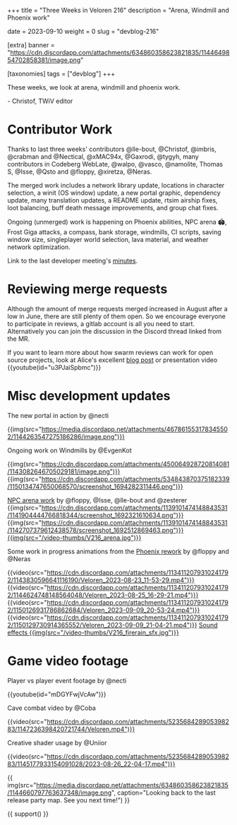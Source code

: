+++
title = "Three Weeks in Veloren 216"
description = "Arena, Windmill and Phoenix work"

date = 2023-09-10
weight = 0
slug = "devblog-216"

[extra]
banner = "https://cdn.discordapp.com/attachments/634860358623821835/1144649854702858381/image.png"

[taxonomies]
tags = ["devblog"]
+++

These weeks, we look at arena, windmill and phoenix work.

\- Christof, TWiV editor

# Contributor Work

Thanks to last three weeks' contributors @lle-bout, @Christof, @imbris, @crabman and @Nectical, @xMAC94x, @Gaxrodi, @tygyh, many contributors in Codeberg WebLate, @walpo, @vasco, @namolite, Thomas S, @Isse, @Qsto and @floppy, @xiretza, @Neras.

The merged work includes a network library update, locations in character selection, a winit (OS window) update, a new portal graphic, dependency update, many translation updates, a README update, rtsim airship fixes, loot balancing, buff death message improvements, and group chat fixes.

Ongoing (unmerged) work is happening on Phoenix abilities, NPC arena 🏟️, Frost Giga attacks, a compass, bank storage, windmills, CI scripts, saving window size, singleplayer world selection, lava material, and weather network optimization.

Link to the last developer meeting's [minutes](https://hackmd.io/@veloren/H1quJ3KR3).

# Reviewing merge requests

Although the amount of merge requests merged increased in August 
after a low in June, there are still plenty of them open. 
So we encourage everyone to participate in reviews, a gitlab account is all
you need to start. Alternatively you can join the discussion in the 
Discord thread linked from the MR. 

If you want to learn more about how swarm reviews can work 
for open source projects, look at Alice's excellent 
[blog post](https://www.leafwing-studios.com/blog/triage-by-controversy/) 
or presentation video {{youtube(id="u3PJaiSpbmc")}}

# Misc development updates 

The new portal in action by @necti

{{img(src="https://media.discordapp.net/attachments/467861553178345502/1144263547275186286/image.png")}}

Ongoing work on Windmills by @EvgenKot

{{img(src="https://cdn.discordapp.com/attachments/450064928720814081/1143082646705029181/image.png")}}
{{img(src="https://cdn.discordapp.com/attachments/534843870375182339/1150134747650068570/screenshot_1694282311446.png")}}

[NPC arena work](https://gitlab.com/veloren/veloren/-/merge_requests/4063) by @floppy, @Isse, @lle-bout and @zesterer
{{img(src="https://cdn.discordapp.com/attachments/1139101474148843531/1141904444766818344/screenshot_1692321610634.png")}}
{{img(src="https://cdn.discordapp.com/attachments/1139101474148843531/1142707379612438578/screenshot_1692512869463.png")}}
[{{img(src="/video-thumbs/V216_arena.jpg")}}](https://streamable.com/5rmr20)

Some work in progress animations from the [Phoenix rework](https://discord.com/channels/449602562165833758/1134112079310241792) by @floppy and @Neras

{{video(src="https://cdn.discordapp.com/attachments/1134112079310241792/1143830596641116190/Veloren_2023-08-23_11-53-29.mp4")}}
{{video(src="https://cdn.discordapp.com/attachments/1134112079310241792/1144624748148564048/Veloren_2023-08-25_16-29-21.mp4")}}
{{video(src="https://cdn.discordapp.com/attachments/1134112079310241792/1150126931786862684/Veloren_2023-09-09_20-53-24.mp4")}}
{{video(src="https://cdn.discordapp.com/attachments/1134112079310241792/1150129730914365552/Veloren_2023-09-09_21-04-21.mp4")}}
[Sound effects {{img(src="/video-thumbs/V216_firerain_sfx.jpg")}}](https://stre4amable.com/ru3xag)

# Game video footage

Player vs player event footage by @necti

{{youtube(id="mDGYFwjVcAw")}}

Cave combat video by @Coba

{{video(src="https://cdn.discordapp.com/attachments/523568428905398283/1147236398420721744/Veloren.mp4")}}

Creative shader usage by @Uniior

{{video(src="https://cdn.discordapp.com/attachments/523568428905398283/1145177933154091028/2023-08-26_22-04-17.mp4")}}

{{
    img(src="https://media.discordapp.net/attachments/634860358623821835/1144660797763637348/image.png",
    caption="Looking back to the last release party map. See you next time!")
}}

{{ support() }}
